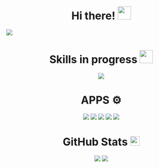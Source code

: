 <div align="center">
<h1 align="center">Hi there! <img src = "https://raw.githubusercontent.com/MartinHeinz/MartinHeinz/master/wave.gif" width = 35px></h1>
</div>

<!---
<p align="center">
  <img src="https://readme-typing-svg.herokuapp.com?font=Fira+Code&pause=1000&center=true&vCenter=true&random=false&width=435&lines=I'm+Recam;Future+Full+Stack+Developer;Currently+learning;@RecamFx!">
</p>

<img src="https://i.imgur.com/L5I11Ux.jpeg">
-->

<img src="https://i.imgur.com/XQXKV4Y.jpeg">

<h1 align="center">Skills in progress <img src = "https://cdn.pixabay.com/animation/2023/03/20/02/45/02-45-27-186_512.gif" width = 35px></h1>
<p align="center">
  <img src = "https://skillicons.dev/icons?i=js,git,html,css,cpp,ts,py,react,mysql,angular,nodejs,discordjs">
</p>
<h1 align="center">APPS ⚙️</h1>
<p align="center">
  <img src = "https://skillicons.dev/icons?i=ps,vscode,github,godot,windows">
  <a href="https://gmail.com" target="_blank"><img src = "https://skillicons.dev/icons?i=gmail"></a>
  <a href="https://discord.com" target="_blank"><img src = "https://skillicons.dev/icons?i=discord"></a>
  <a href="https://twitter.com" target="_blank"><img src = "https://skillicons.dev/icons?i=twitter"></a>
  <a href="https://linkedin.com" target="_blank"><img src = "https://skillicons.dev/icons?i=linkedin"></a>
</p>

<h1 align="center">GitHub Stats <img src = "https://i.imgur.com/ZDN7DPj.gif" width = "25"></h1>

<div align="center">
    
![](https://streak-stats.demolab.com?user=RecamFx&theme=transparent&border_radius=0&date_format=j%2Fn%5B%2FY%5D&hide_border=true)
![](https://github-readme-stats.vercel.app/api/top-langs/?username=Recamm&layout=compact&theme=transparent&border_radius=0&date_format=j%2Fn%5B%2FY%5D&hide_border=true)

</div>
